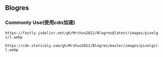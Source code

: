 ## Blogres

### Commonly Use(使用cdn加速)
`https://fastly.jsdelivr.net/gh/Mrzhuo2022/Blogres@latest/images/pixelgirl.webp`

`https://cdn.staticaly.com/gh/Mrzhuo2022/Blogres/master/images/pixelgirl.webp`


